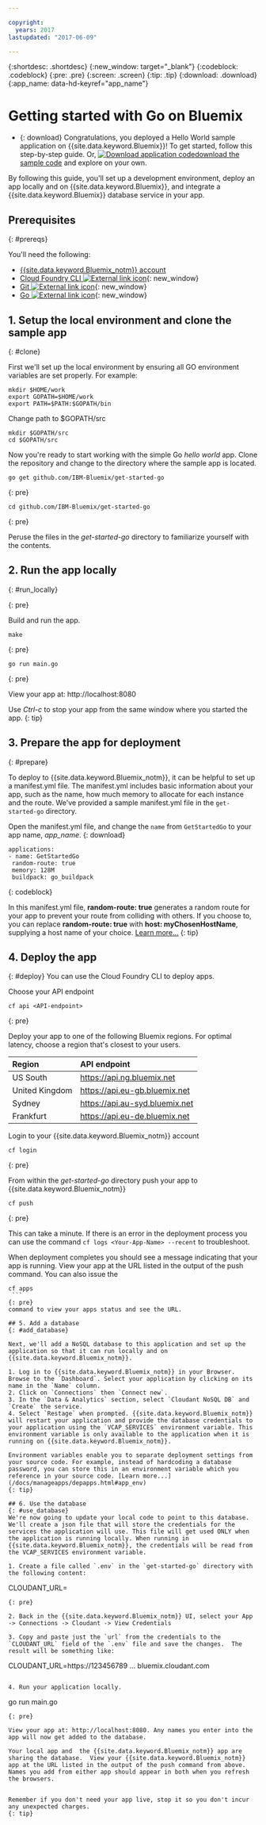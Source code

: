 ```yaml
---

copyright:
  years: 2017
lastupdated: "2017-06-09"

---
```


{:shortdesc: .shortdesc}
{:new_window: target="_blank"}
{:codeblock: .codeblock}
{:pre: .pre}
{:screen: .screen}
{:tip: .tip}
{:download: .download}
{:app_name: data-hd-keyref="app_name"}

# Getting started with Go on Bluemix

* {: download} Congratulations, you deployed a Hello World sample application on {{site.data.keyword.Bluemix}}!  To get started, follow this step-by-step guide. Or, <a class="xref" href="http://bluemix.net" target="_blank" title="(Download sample code)"><img class="hidden" src="../../images/btn_starter-code.svg" alt="Download application code" />download the sample code</a> and explore on your own.

By following this guide, you'll set up a development environment, deploy an app locally and on {{site.data.keyword.Bluemix}}, and integrate a {{site.data.keyword.Bluemix}} database service in your app.

## Prerequisites
{: #prereqs}

You'll need the following:
* [{{site.data.keyword.Bluemix_notm}} account](https://console.ng.bluemix.net/registration/)
* [Cloud Foundry CLI ![External link icon](../../icons/launch-glyph.svg "External link icon")](https://github.com/cloudfoundry/cli#downloads){: new_window}
* [Git ![External link icon](../../icons/launch-glyph.svg "External link icon")](https://git-scm.com/downloads){: new_window}
* [Go ![External link icon](../../icons/launch-glyph.svg "External link icon")](https://golang.org/dl/){: new_window}

## 1. Setup the local environment and clone the sample app
{: #clone}

First we'll set up the local environment by ensuring all GO environment variables are set properly. For example:
```
mkdir $HOME/work
export GOPATH=$HOME/work
export PATH=$PATH:$GOPATH/bin
```

Change path to $GOPATH/src
```
mkdir $GOPATH/src
cd $GOPATH/src
```

Now you're ready to start working with the simple Go *hello world* app. Clone the repository and change to the directory where the sample app is located.
```
go get github.com/IBM-Bluemix/get-started-go
```
{: pre}
```
cd github.com/IBM-Bluemix/get-started-go
```
{: pre}

Peruse the files in the *get-started-go* directory to familiarize yourself with the contents.

## 2. Run the app locally
{: #run_locally}

  {: pre}

  Build and run the app.
  ```
make
  ```
  {: pre}

  ```
go run main.go
  ```
  {: pre}

  View your app at: http://localhost:8080

Use *Ctrl-c* to stop your app from the same window where you started the app.
{: tip}

## 3. Prepare the app for deployment
{: #prepare}

To deploy to {{site.data.keyword.Bluemix_notm}}, it can be helpful to set up a manifest.yml file. The manifest.yml includes basic information about your app, such as the name, how much memory to allocate for each instance and the route. We've provided a sample manifest.yml file in the `get-started-go` directory.

Open the manifest.yml file, and change the `name` from `GetStartedGo` to your app name, <var class="keyword varname" data-hd-keyref="app_name">app_name</var>.
{: download}

  ```
 applications:
 - name: GetStartedGo
   random-route: true
   memory: 128M
   buildpack: go_buildpack
  ```
  {: codeblock}

In this manifest.yml file, **random-route: true** generates a random route for your app to prevent your route from colliding with others.  If you choose to, you can replace **random-route: true** with **host: myChosenHostName**, supplying a host name of your choice. [Learn more...](/docs/manageapps/depapps.html#appmanifest)
{: tip}

## 4. Deploy the app
{: #deploy}
You can use the Cloud Foundry CLI to deploy apps.

Choose your API endpoint
   ```
cf api <API-endpoint>
   ```
   {: pre}

Deploy your app to one of the following Bluemix regions. For optimal latency, choose a region that's closest to your users.

|Region          |API endpoint                             |
|:---------------|:-------------------------------|
| US South       |https://api.ng.bluemix.net     |
| United Kingdom | https://api.eu-gb.bluemix.net  |
| Sydney         | https://api.au-syd.bluemix.net |
| Frankfurt     | https://api.eu-de.bluemix.net | 

Login to your {{site.data.keyword.Bluemix_notm}} account

  ```
cf login
  ```
  {: pre}

From within the *get-started-go* directory push your app to {{site.data.keyword.Bluemix_notm}}
  ```
cf push
  ```
  {: pre}

This can take a minute. If there is an error in the deployment process you can use the command `cf logs <Your-App-Name> --recent` to troubleshoot.

When deployment completes you should see a message indicating that your app is running.  View your app at the URL listed in the output of the push command. You can also issue the

   ```
cf apps
    ```
  {: pre}
command to view your apps status and see the URL.

## 5. Add a database
{: #add_database}

Next, we'll add a NoSQL database to this application and set up the application so that it can run locally and on {{site.data.keyword.Bluemix_notm}}.

1. Log in to {{site.data.keyword.Bluemix_notm}} in your Browser. Browse to the `Dashboard`. Select your application by clicking on its name in the `Name` column.
2. Click on `Connections` then `Connect new`.
3. In the `Data & Analytics` section, select `Cloudant NoSQL DB` and `Create` the service.
4. Select `Restage` when prompted. {{site.data.keyword.Bluemix_notm}} will restart your application and provide the database credentials to your application using the `VCAP_SERVICES` environment variable. This environment variable is only available to the application when it is running on {{site.data.keyword.Bluemix_notm}}.

Environment variables enable you to separate deployment settings from your source code. For example, instead of hardcoding a database password, you can store this in an environment variable which you reference in your source code. [Learn more...](/docs/manageapps/depapps.html#app_env)
{: tip}

## 6. Use the database
{: #use_database}
We're now going to update your local code to point to this database. We'll create a json file that will store the credentials for the services the application will use. This file will get used ONLY when the application is running locally. When running in {{site.data.keyword.Bluemix_notm}}, the credentials will be read from the VCAP_SERVICES environment variable.

1. Create a file called `.env` in the `get-started-go` directory with the following content:
  ```
  CLOUDANT_URL=
  ```
  {: pre}

2. Back in the {{site.data.keyword.Bluemix_notm}} UI, select your App -> Connections -> Cloudant -> View Credentials

3. Copy and paste just the `url` from the credentials to the `CLOUDANT_URL` field of the `.env` file and save the changes.  The result will be something like:
  ```
  CLOUDANT_URL=https://123456789 ... bluemix.cloudant.com
  ```

4. Run your application locally.
  ```
go run main.go
  ```
  {: pre}

  View your app at: http://localhost:8080. Any names you enter into the app will now get added to the database.

  Your local app and  the {{site.data.keyword.Bluemix_notm}} app are sharing the database.  View your {{site.data.keyword.Bluemix_notm}} app at the URL listed in the output of the push command from above.  Names you add from either app should appear in both when you refresh the browsers.


Remember if you don't need your app live, stop it so you don't incur any unexpected charges.
{: tip}
